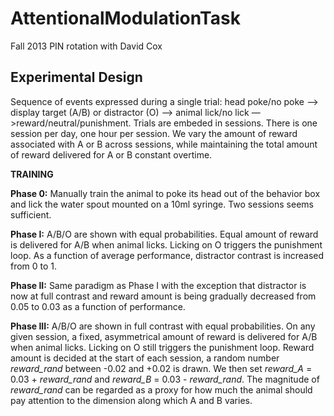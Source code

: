 AttentionalModulationTask
=========================

Fall 2013 PIN rotation with David Cox

## Experimental Design

Sequence of events expressed during a single trial: head poke/no poke —> display target (A/B) or distractor (O) —> animal lick/no lick —>reward/neutral/punishment. Trials are embeded in sessions. There is one session per day, one hour per session. We vary the amount of reward associated with A or B across sessions, while maintaining the total amount of reward delivered for A or B constant overtime.

**TRAINING**

**Phase 0:**  Manually train the animal to poke its head out of the behavior box and lick the water spout mounted on a 10ml syringe. Two sessions seems sufficient.

**Phase I:**  A/B/O are shown with equal probabilities. Equal amount of reward is delivered for A/B when animal licks. Licking on O triggers the punishment loop. As a function of average performance, distractor contrast is increased from 0 to 1.

**Phase II:** Same paradigm as Phase I with the exception that distractor is now at full contrast and reward amount is being gradually decreased from 0.05 to 0.03 as a function of performance.

**Phase III:**  A/B/O are shown in full contrast with equal probabilities. On any given session, a fixed, asymmetrical amount of reward is delivered for A/B when animal licks. Licking on O still triggers the punishment loop. Reward amount is decided at the start of each session, a random number *reward_rand* between -0.02 and +0.02 is drawn. We then set *reward_A* = 0.03 + *reward_rand* and *reward_B* = 0.03 - *reward_rand*. The magnitude of *reward_rand* can be regarded as a proxy for how much the animal should pay attention to the dimension along which A and B varies.


